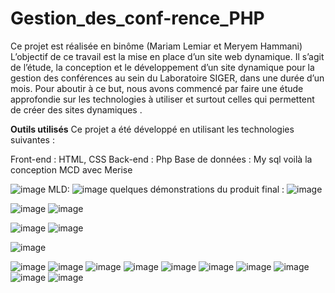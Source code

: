 # Gestion_des_conf-rence_PHP
Ce projet est réalisée en binôme (Mariam Lemiar et Meryem Hammani) 
L’objectif de ce travail est la mise en place d’un site web dynamique.
Il s’agit de l’étude, la conception et le développement d’un site dynamique pour la gestion des conférences au sein du Laboratoire SIGER, dans une durée d’un mois. Pour aboutir à ce but, nous avons commencé par faire une étude approfondie sur les technologies à utiliser et surtout celles qui permettent de créer des sites dynamiques . 

**Outils utilisés**
Ce projet a été développé en utilisant les technologies suivantes :

Front-end : HTML, CSS
Back-end : Php
Base de données : My sql
voilà la conception MCD avec Merise

![image](https://github.com/Lemiar/Gestion_des_conf-rence_PHP/assets/112787562/b4d1e720-e5d8-4920-8705-bc09641223ab)
MLD:
![image](https://github.com/Lemiar/Gestion_des_conf-rence_PHP/assets/112787562/47e86dc7-b873-4557-9a53-6bd6acbefcb4)
quelques démonstrations du produit final :
![image](https://github.com/Lemiar/Gestion_des_conf-rence_PHP/assets/112787562/aace33b7-a664-40bd-b05f-477cc47fbdef)

![image](https://github.com/Lemiar/Gestion_des_conf-rence_PHP/assets/112787562/5f596978-556c-4330-b6a6-1819e3c358bc)
![image](https://github.com/Lemiar/Gestion_des_conf-rence_PHP/assets/112787562/8404a2bc-f347-41b1-82e2-2c5daf3b426a)

![image](https://github.com/Lemiar/Gestion_des_conf-rence_PHP/assets/112787562/fd17d349-ed70-4003-9042-0ff974e7ef58)
![image](https://github.com/Lemiar/Gestion_des_conf-rence_PHP/assets/112787562/62bbb515-691a-4eb4-9962-72fdad08dd8b)

![image](https://github.com/Lemiar/Gestion_des_conf-rence_PHP/assets/112787562/7885bac7-bd23-4a2c-ad14-766a925ac3ba)

![image](https://github.com/Lemiar/Gestion_des_conf-rence_PHP/assets/112787562/c7205a99-f54b-4053-8cac-61ae2f9b8370)
![image](https://github.com/Lemiar/Gestion_des_conf-rence_PHP/assets/112787562/d0c8e869-5fdc-4961-ab8e-613acd44d6b1)
![image](https://github.com/Lemiar/Gestion_des_conf-rence_PHP/assets/112787562/1ffaf7e0-5453-4a31-8996-0276868fe858)
![image](https://github.com/Lemiar/Gestion_des_conf-rence_PHP/assets/112787562/00e2b6f9-27f4-44b7-a8d6-99ed1fb062c9)
![image](https://github.com/Lemiar/Gestion_des_conf-rence_PHP/assets/112787562/6ddc669a-2b61-4bff-8e69-236337021f26)
![image](https://github.com/Lemiar/Gestion_des_conf-rence_PHP/assets/112787562/e098324b-65e5-44e2-8d82-7cf7751fd712)
![image](https://github.com/Lemiar/Gestion_des_conf-rence_PHP/assets/112787562/3912635e-be25-4ed0-8638-219a3df8f74b)
![image](https://github.com/Lemiar/Gestion_des_conf-rence_PHP/assets/112787562/0e2874b6-429d-405c-804b-e0f2da75f0b5)
![image](https://github.com/Lemiar/Gestion_des_conf-rence_PHP/assets/112787562/e66f2071-1527-4c5a-82b1-fef07b8e9267)
![image](https://github.com/Lemiar/Gestion_des_conf-rence_PHP/assets/112787562/c2991ee7-25f6-41d6-8f2f-e984fbe7d701)

